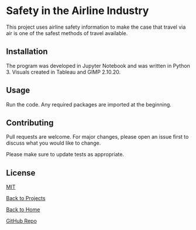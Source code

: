 # Safety in the Airline Industry

This project uses airline safety information to make the case that travel via air is one of the safest methods of travel available.

## Installation

The program was developed in Jupyter Notebook and was written in Python 3. Visuals created in Tableau and GIMP 2.10.20.

## Usage

Run the code. Any required packages are imported at the beginning.


## Contributing
Pull requests are welcome. For major changes, please open an issue first to discuss what you would like to change.

Please make sure to update tests as appropriate.

## License
[MIT](https://choosealicense.com/licenses/mit/)

[Back to Projects](https://jkylemorris.github.io/MDSC-Portfolio-Kyle-Morris/projects)

[Back to Home](https://jkylemorris.github.io/MDSC-Portfolio-Kyle-Morris/)

[GitHub Repo](https://github.com/jkylemorris/MDSC-Portfolio-Kyle-Morris/tree/main/SafetyintheAirlineIndustry)
